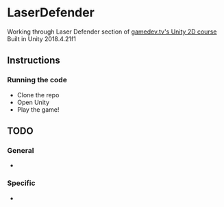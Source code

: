 # LaserDefender

Working through Laser Defender section of [gamedev.tv's Unity 2D course](https://gamedev.tv/courses)
Built in Unity 2018.4.21f1

## Instructions

### Running the code

* Clone the repo
* Open Unity
* Play the game!

## TODO

### General
* 

### Specific
*


